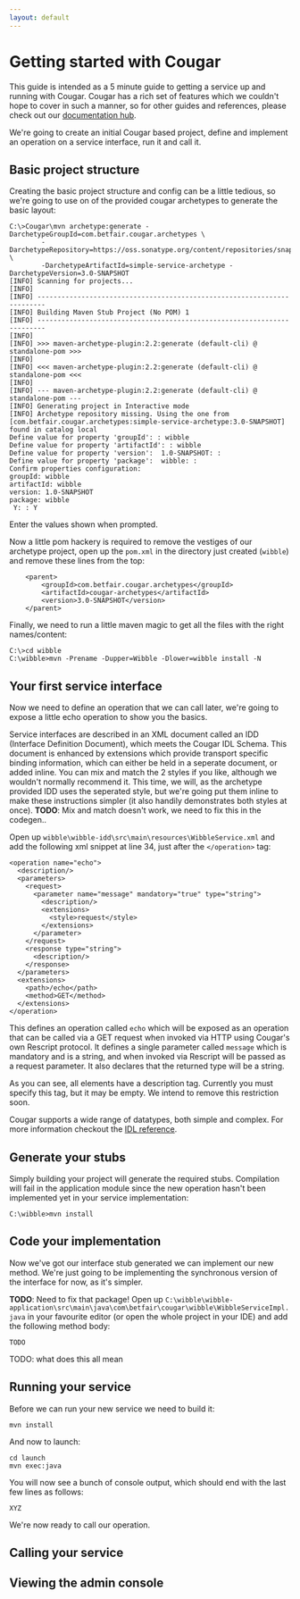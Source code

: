 ```yaml
---
layout: default
---
```

Getting started with Cougar
===========================

This guide is intended as a 5 minute guide to getting a service up and running with Cougar. Cougar has a rich set of features which we couldn't hope to cover in such a manner, so for other guides and references, please check out our [documentation hub](documentation.html).

We're going to create an initial Cougar based project, define and implement an operation on a service interface, run it and call it.

Basic project structure
-----------------------

Creating the basic project structure and config can be a little tedious, so we're going to use on of the provided cougar archetypes to generate the basic layout:

```
C:\>Cougar\mvn archetype:generate -DarchetypeGroupId=com.betfair.cougar.archetypes \
        -DarchetypeRepository=https://oss.sonatype.org/content/repositories/snapshots \
        -DarchetypeArtifactId=simple-service-archetype -DarchetypeVersion=3.0-SNAPSHOT
[INFO] Scanning for projects...
[INFO]
[INFO] ------------------------------------------------------------------------
[INFO] Building Maven Stub Project (No POM) 1
[INFO] ------------------------------------------------------------------------
[INFO]
[INFO] >>> maven-archetype-plugin:2.2:generate (default-cli) @ standalone-pom >>>
[INFO]
[INFO] <<< maven-archetype-plugin:2.2:generate (default-cli) @ standalone-pom <<<
[INFO]
[INFO] --- maven-archetype-plugin:2.2:generate (default-cli) @ standalone-pom ---
[INFO] Generating project in Interactive mode
[INFO] Archetype repository missing. Using the one from [com.betfair.cougar.archetypes:simple-service-archetype:3.0-SNAPSHOT] found in catalog local
Define value for property 'groupId': : wibble
Define value for property 'artifactId': : wibble
Define value for property 'version':  1.0-SNAPSHOT: :
Define value for property 'package':  wibble: :
Confirm properties configuration:
groupId: wibble
artifactId: wibble
version: 1.0-SNAPSHOT
package: wibble
 Y: : Y
```

Enter the values shown when prompted.

Now a little pom hackery is required to remove the vestiges of our archetype project, open up the ```pom.xml``` in the directory just created (```wibble```) and remove these lines from the top:
```
    <parent>
        <groupId>com.betfair.cougar.archetypes</groupId>
        <artifactId>cougar-archetypes</artifactId>
        <version>3.0-SNAPSHOT</version>
    </parent>
```

Finally, we need to run a little maven magic to get all the files with the right names/content:
```
C:\>cd wibble
C:\wibble>mvn -Prename -Dupper=Wibble -Dlower=wibble install -N
```

Your first service interface
----------------------------

Now we need to define an operation that we can call later, we're going to expose a little echo operation to show you the basics.

Service interfaces are described in an XML document called an IDD (Interface Definition Document), which meets the Cougar IDL Schema. This document is enhanced by extensions which provide transport specific binding information, which can either be held in a seperate document, or added inline. You can mix and match the 2 styles if you like, although we wouldn't normally recommend it. This time, we will, as the archetype provided IDD uses the seperated style, but we're going put them inline to make these instructions simpler (it also handily demonstrates both styles at once).
**TODO**: Mix and match doesn't work, we need to fix this in the codegen..

Open up ```wibble\wibble-idd\src\main\resources\WibbleService.xml``` and add the following xml snippet at line 34, just after the ```</operation>``` tag:

```
<operation name="echo">
  <description/>
  <parameters>
    <request>
      <parameter name="message" mandatory="true" type="string">
        <description/>
        <extensions>
          <style>request</style>
        </extensions>
      </parameter>
    </request>
    <response type="string">
      <description/>
    </response>
  </parameters>
  <extensions>
    <path>/echo</path>
    <method>GET</method>
  </extensions>
</operation>
```

This defines an operation called ```echo``` which will be exposed as an operation that can be called via a GET request when invoked via HTTP using Cougar's own Rescript protocol. It defines a single parameter called ```message``` which is mandatory and is a string, and when invoked via Rescript will be passed as a request parameter. It also declares that the returned type will be a string.

As you can see, all elements have a description tag. Currently you must specify this tag, but it may be empty. We intend to remove this restriction soon.

Cougar supports a wide range of datatypes, both simple and complex. For more information checkout the [IDL reference](bsidl-reference.html).

Generate your stubs
-------------------

Simply building your project will generate the required stubs. Compilation will fail in the application module since the new operation hasn't been implemented yet in your service implementation:
```
C:\wibble>mvn install
```

Code your implementation
------------------------

Now we've got our interface stub generated we can implement our new method. We're just going to be implementing the synchronous version of the interface for now, as it's simpler.

**TODO**: Need to fix that package!
Open up ```C:\wibble\wibble-application\src\main\java\com\betfair\cougar\wibble\WibbleServiceImpl.java``` in your favourite editor (or open the whole project in your IDE) and add the following method body:
```
TODO
```

TODO: what does this all mean

Running your service
--------------------

Before we can run your new service we need to build it:
```
mvn install
```

And now to launch:
```
cd launch
mvn exec:java
```

You will now see a bunch of console output, which should end with the last few lines as follows:
```
XYZ
```

We're now ready to call our operation.


Calling your service
--------------------

Viewing the admin console
-------------------------
